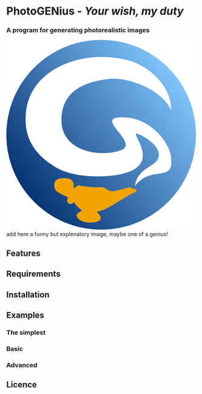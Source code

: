 # PhotoGENius - _Your wish, my duty_
### A program for generating photorealistic images

![](logo1.png)  add here a funny but explenatory image, maybe one of a genius!

## Features

## Requirements

## Installation

## Examples
### The simplest
### Basic
### Advanced

## Licence
